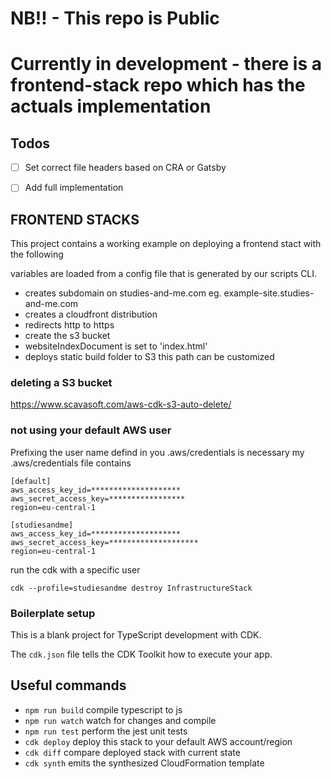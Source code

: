 # NB!! - This repo is Public

# Currently in development - there is a frontend-stack repo which has the actuals implementation 

## Todos

- [ ] Set correct file headers based on CRA or Gatsby
- [ ] Add full implementation


## FRONTEND STACKS

This project contains a working example on deploying a frontend stact with the following

variables are loaded from a config file that is generated by our scripts CLI. 

- creates subdomain on studies-and-me.com eg. example-site.studies-and-me.com
- creates a cloudfront distribution
- redirects http to https
- create the s3 bucket
- websiteIndexDocument is set to 'index.html'
- deploys static build folder to S3 this path can be customized


### deleting a S3 bucket
https://www.scavasoft.com/aws-cdk-s3-auto-delete/

### not using your default AWS user
Prefixing the user name defind in  you .aws/credentials is necessary
my .aws/credentials file contains
```
[default]
aws_access_key_id=********************
aws_secret_access_key=*****************
region=eu-central-1

[studiesandme]
aws_access_key_id=********************
aws_secret_access_key=********************
region=eu-central-1
```

run the cdk with a specific user
```
cdk --profile=studiesandme destroy InfrastructureStack
```

  


### Boilerplate setup

This is a blank project for TypeScript development with CDK.

The `cdk.json` file tells the CDK Toolkit how to execute your app.

## Useful commands

 * `npm run build`   compile typescript to js
 * `npm run watch`   watch for changes and compile
 * `npm run test`    perform the jest unit tests
 * `cdk deploy`      deploy this stack to your default AWS account/region
 * `cdk diff`        compare deployed stack with current state
 * `cdk synth`       emits the synthesized CloudFormation template
